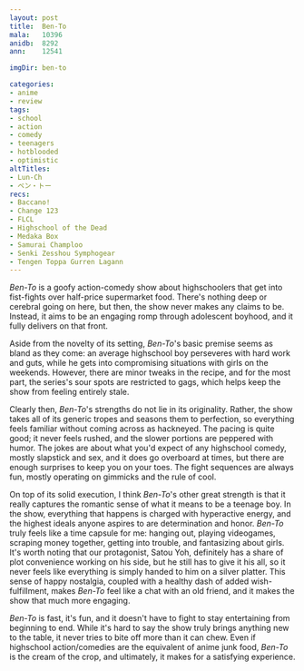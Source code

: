 ```yaml
---
layout: post
title:  Ben-To
mala:   10396
anidb:  8292
ann:    12541

imgDir: ben-to

categories:
- anime
- review
tags:
- school
- action
- comedy
- teenagers
- hotblooded
- optimistic
altTitles:
- Lun-Ch
- ベン・トー
recs:
- Baccano!
- Change 123
- FLCL
- Highschool of the Dead
- Medaka Box
- Samurai Champloo
- Senki Zesshou Symphogear
- Tengen Toppa Gurren Lagann
---
```


*Ben-To* is a goofy action-comedy show about highschoolers that get into fist-fights over half-price supermarket food.
There's nothing deep or cerebral going on here, but then, the show never makes any claims to be. Instead, it aims to be an engaging romp through adolescent boyhood, and it fully delivers on that front.

Aside from the novelty of its setting, *Ben-To*'s basic premise seems as bland as they come: an average highschool boy perseveres with hard work and guts, while he gets into compromising situations with girls on the weekends.
However, there are minor tweaks in the recipe, and for the most part, the series's sour spots are restricted to gags, which helps keep the show from feeling entirely stale.

Clearly then, *Ben-To*'s strengths do not lie in its originality.
Rather, the show takes all of its generic tropes and seasons them to perfection, so everything feels familiar without coming across as hackneyed.
The pacing is quite good; it never feels rushed, and the slower portions are peppered with humor.
The jokes are about what you'd expect of any highschool comedy, mostly slapstick and sex, and it does go overboard at times, but there are enough surprises to keep you on your toes.
The fight sequences are always fun, mostly operating on gimmicks and the rule of cool.

On top of its solid execution, I think *Ben-To*'s other great strength is that it really captures the romantic sense of what it means to be a teenage boy.
In the show, everything that happens is charged with hyperactive energy, and the highest ideals anyone aspires to are determination and honor.
*Ben-To* truly feels like a time capsule for me: hanging out, playing videogames, scraping money together, getting into trouble, and fantasizing about girls.
It's worth noting that our protagonist, Satou Yoh, definitely has a share of plot convenience working on his side, but he still has to give it his all, so it never feels like everything is simply handed to him on a silver platter.
This sense of happy nostalgia, coupled with a healthy dash of added wish-fulfillment, makes *Ben-To* feel like a chat with an old friend, and it makes the show that much more engaging.

*Ben-To* is fast, it's fun, and it doesn't have to fight to stay entertaining from beginning to end.
While it's hard to say the show truly brings anything new to the table, it never tries to bite off more than it can chew.
Even if highschool action/comedies are the equivalent of anime junk food, *Ben-To* is the cream of the crop, and ultimately, it makes for a satisfying experience.
